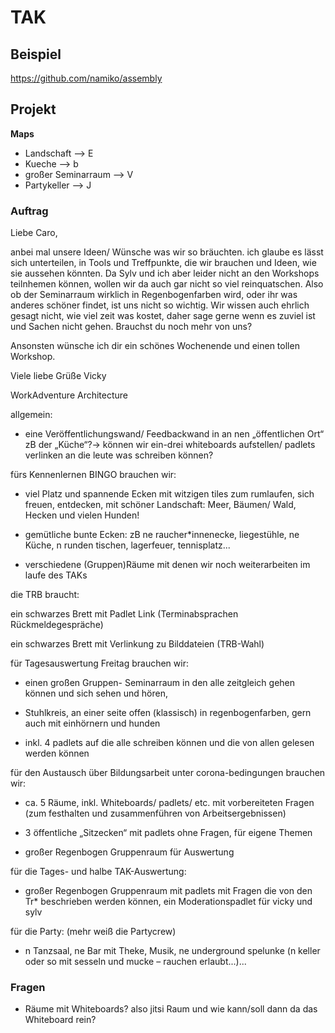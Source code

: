 # TAK

## Beispiel
https://github.com/namiko/assembly

## Projekt
**Maps**
* Landschaft --> E
* Kueche --> b
* großer Seminarraum --> V
* Partykeller --> J

### Auftrag

Liebe Caro,
 
anbei mal unsere Ideen/ Wünsche was wir so bräuchten. ich glaube es lässt sich unterteilen, in Tools und Treffpunkte, die wir brauchen und Ideen, wie sie aussehen könnten. Da Sylv und ich aber leider nicht an den Workshops teilnhemen können, wollen wir da auch gar nicht so viel reinquatschen. Also ob der Seminarraum wirklich in Regenbogenfarben wird, oder ihr was anderes schöner findet, ist uns nicht so wichtig. Wir wissen auch ehrlich gesagt nicht, wie viel zeit was kostet, daher sage gerne wenn es zuviel ist und Sachen nicht gehen.
Brauchst du noch mehr von uns?
 
Ansonsten wünsche ich dir ein schönes Wochenende und einen tollen Workshop.
 
Viele liebe Grüße
Vicky

WorkAdventure Architecture

allgemein:

- eine Veröffentlichungswand/ Feedbackwand in an nen „öffentlichen Ort“ zB der „Küche“?→ können wir ein-drei whiteboards aufstellen/ padlets verlinken an die leute was schreiben können?

 

fürs Kennenlernen BINGO brauchen wir:

- viel Platz und spannende Ecken mit witzigen tiles zum rumlaufen, sich freuen, entdecken, mit schöner Landschaft: Meer, Bäumen/ Wald, Hecken und vielen Hunden!

- gemütliche bunte Ecken: zB ne raucher*innenecke, liegestühle, ne Küche, n runden tischen, lagerfeuer, tennisplatz...

- verschiedene (Gruppen)Räume mit denen wir noch weiterarbeiten im laufe des TAKs

 

die TRB braucht:

ein schwarzes Brett mit Padlet Link (Terminabsprachen Rückmeldegespräche)

ein schwarzes Brett mit Verlinkung zu Bilddateien (TRB-Wahl)

 

für Tagesauswertung Freitag brauchen wir:

- einen großen Gruppen- Seminarraum in den alle zeitgleich gehen können und sich sehen und hören,

- Stuhlkreis, an einer seite offen (klassisch) in regenbogenfarben, gern auch mit einhörnern und hunden

- inkl. 4 padlets auf die alle schreiben können und die von allen gelesen werden können

 

 

für den Austausch über Bildungsarbeit unter corona-bedingungen brauchen wir:

- ca. 5 Räume, inkl. Whiteboards/ padlets/ etc. mit vorbereiteten Fragen (zum festhalten und zusammenführen von Arbeitsergebnissen)

- 3 öffentliche „Sitzecken“ mit padlets ohne Fragen, für eigene Themen

- großer Regenbogen Gruppenraum für Auswertung

 

für die Tages- und halbe TAK-Auswertung:

- großer Regenbogen Gruppenraum mit padlets mit Fragen die von den Tr* beschrieben werden können, ein Moderationspadlet für vicky und sylv

 

für die Party: (mehr weiß die Partycrew)

- n Tanzsaal, ne Bar mit Theke, Musik, ne underground spelunke (n keller oder so mit sesseln und mucke – rauchen erlaubt...)...

### Fragen
* Räume mit Whiteboards? also jitsi Raum und wie kann/soll dann da das Whiteboard rein?

